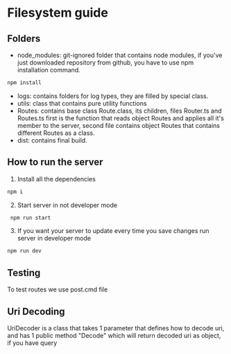 # Filesystem guide

## Folders

* node_modules: git-ignored folder that contains node modules, if you've just downloaded repository from github, you have to use npm installation command.

```sh
npm install
```

* logs: contains folders for log types, they are filled by special class.
* utils: class that contains pure utility functions
* Routes: contains  base class Route.class, its children,  files Router.ts and Routes.ts first is the function that reads object Routes and applies all it's member to the server, second file contains object Routes that contains different Routes as a class.
* dist: contains final build.



## How to run the server

1. Install all the dependencies 
``` sh
npm i
```
2. Start server in not developer mode 
``` sh
 npm run start
```

3. If you want your server to update every time you save changes run server in developer mode
``` sh
npm run dev
```

## Testing

To test routes we use post.cmd file


## Uri Decoding

UriDecoder is a class that takes 1 parameter that defines how to decode uri, and has 1 public method "Decode" which will return decoded uri as object, if you have query 